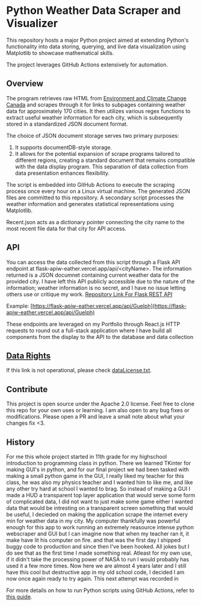 # Python Weather Data Scraper and Visualizer

This repository hosts a major Python project aimed at extending Python's functionality into data storing, querying, and live data visualization using Matplotlib to showcase mathematical skills.

The project leverages GitHub Actions extensively for automation.

## Overview

The program retrieves raw HTML from [Environment and Climate Change Canada](https://www.weather.gc.ca) and scrapes through it for links to subpages containing weather data for approximately 170 cities. It then utilizes various regex functions to extract useful weather information for each city, which is subsequently stored in a standardized JSON document format.

The choice of JSON document storage serves two primary purposes:
1. It supports documentDB-style storage.
2. It allows for the potential expansion of scrape programs tailored to different regions, creating a standard document that remains compatible with the data display program. This separation of data collection from data presentation enhances flexibility.

The script is embedded into GitHub Actions to execute the scraping process once every hour on a Linux virtual machine. The generated JSON files are committed to this repository. A secondary script processes the weather information and generates statistical representations using Matplotlib.

Recent.json acts as a dictionary pointer connecting the city name to the most recent file data for that city for API access.

## API

You can access the data collected from this script through a Flask API endpoint at flask-apiw-eather.vercel.app/api/\<cityName\>. The information returned is a JSON documnet containing current weather data for the provided city. I have left this API publicly accessible due to the nature of the information; weather information is no secret, and I have no issue letting others use or critique my work. [Repository Link For Flask REST API](https://github.com/Leosly7663/flaskAPIWeather/tree/main)

Example: [https://flask-apiw-eather.vercel.app/api/Guelph](https://flask-apiw-eather.vercel.app/api/Guelph)

These endpoints are leveraged on my Portfolio through React.js HTTP requests to round out a full-stack application where I have build all components from the display to the API to the database and data collection

## [Data Rights](https://weather.gc.ca/mainmenu/disclaimer_e.html)

If this link is not operational, please check [dataLicense.txt](https://github.com/Leosly7663/Weather-Data-Analysis/blob/main/dataLicense.md).

## Contribute

This project is open source under the Apache 2.0 license. Feel free to clone this repo for your own uses or learning. I am also open to any bug fixes or modifications. Please open a PR and leave a small note about what your changes fix <3.

## History

For me this whole project started in 11th grade for my highschool introduction to programming class in python. There we learned TKinter for making GUI's in python, and for our final project we had been tasked with making a small python game in the GUI, I really liked my teacher for this class, he was also my physics teacher and I wanted him to like me, and like any other try hard at school I wanted to brag. So instead of making a GUI I made a HUD a transparent top layer application that would serve some form of complicated data, I did not want to just make some game either I wanted data that would be intresting on a transparent screen something that would be useful, I decieded on making the application scrape the internet every min for weather data in my city. My computer thankfully was powerful enough for this app to work running an extremely reasource intense python webscraper and GUI but I can imagine now that when my teacher ran it, it make have lit his computer on fire. and that was the first day I shipped buggy code to production and since then I've been hooked. All jokes but I do see that as the first time I made something real. Atleast for my own use, if it didn't take the processing power of NASA to run I would probably has used it a few more times. 
Now here we are almost 4 years later and I still have this cool but destructive app in my old school code, I decided I am now once again ready to try again. This next attempt was recorded in 




For more details on how to run Python scripts using GitHub Actions, refer to [this guide](https://www.python-engineer.com/posts/run-python-github-actions/).
